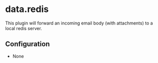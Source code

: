 # data.redis

This plugin will forward an incoming email body (with attachments) to a local redis server.

## Configuration

* None
